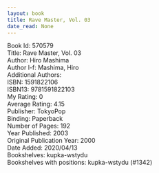 ```yaml
---
layout: book
title: Rave Master, Vol. 03
date_read: None
---
```


Book Id: 570579<br />
Title: Rave Master, Vol. 03<br />
Author: Hiro Mashima<br />
Author l-f: Mashima, Hiro<br />
Additional Authors: <br />
ISBN: 1591822106<br />
ISBN13: 9781591822103<br />
My Rating: 0<br />
Average Rating: 4.15<br />
Publisher: TokyoPop<br />
Binding: Paperback<br />
Number of Pages: 192<br />
Year Published: 2003<br />
Original Publication Year: 2000<br />
Date Added: 2020/04/13<br />
Bookshelves: kupka-wstydu<br />
Bookshelves with positions: kupka-wstydu (#1342)<br />

